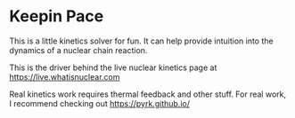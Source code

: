 # Keepin Pace

This is a little kinetics solver for fun. It can help
provide intuition into the dynamics of a nuclear chain reaction.

This is the driver behind the live nuclear kinetics page
at https://live.whatisnuclear.com

Real kinetics work requires thermal feedback and other stuff.
For real work, I recommend checking out https://pyrk.github.io/
